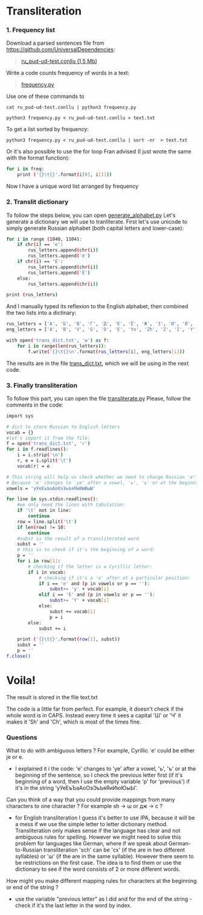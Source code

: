 # Transliteration
### 1. Frequency list
Download a parsed sentences file from https://github.com/UniversalDependencies:
> [ru_pud-ud-test.conllu (1,5 Mb)](https://github.com/mapozhidaeva/ftyers.github.io/blob/master/2018-komp-ling/practicals/translit/ru_pud-ud-test.conllu)

Write a code counts frequency of words in a text:
> [frequency.py](https://github.com/mapozhidaeva/ftyers.github.io/blob/master/2018-komp-ling/practicals/translit/transliterate.py)

Use one of these commands to 
```
cat ru_pud-ud-test.conllu | python3 frequency.py
```

```
python3 frequency.py < ru_pud-ud-test.conllu > text.txt
```

To get a list sorted by frequency:
```
python3 frequency.py < ru_pud-ud-test.conllu | sort -nr  > text.txt
```

Or it's also possible to use the for loop Fran advised (I just wrote the same with the format function):
```sh
for i in freq:
    print ('{}\t{}'.format(i[0], i[1]))
```
Now I have a unique word list arranged by frequency

### 2. Translit dictionary
To follow the steps below, you can open [generate_alphabet.py](https://github.com/mapozhidaeva/ftyers.github.io/blob/master/2018-komp-ling/practicals/translit/generate_alphabet.py)
Let's generate a dictionary we will use to tranliterate. 
First let's use unicode to simply generate Russian alphabet (both capital letters and lower-case):

```sh
for i in range (1040, 1104):
    if chr(i) == 'е':
        rus_letters.append(chr(i))
        rus_letters.append('ё')
    if chr(i) == 'Е':
        rus_letters.append(chr(i))
        rus_letters.append('Ё')
    else:
        rus_letters.append(chr(i))

print (rus_letters)
```
And I manually typed its reflexion to the English alphabet, then combined the two lists into a dictinary:
```sh
rus_letters = ['А', 'Б', 'В', 'Г', 'Д', 'Е', 'Ё', 'Ж', 'З', 'И', 'Й', 'К', 'Л', 'М', 'Н', 'О', 'П', 'Р', 'С', 'Т', 'У', 'Ф', 'Х', 'Ц', 'Ч', 'Ш', 'Щ', 'Ъ', 'Ы', 'Ь', 'Э', 'Ю', 'Я', 'а', 'б', 'в', 'г', 'д', 'е', 'ё', 'ж', 'з', 'и', 'й', 'к', 'л', 'м', 'н', 'о', 'п', 'р', 'с', 'т', 'у', 'ф', 'х', 'ц', 'ч', 'ш', 'щ', 'ъ', 'ы', 'ь', 'э', 'ю', 'я']
eng_letters = ['A', 'B', 'V', 'G', 'D', 'E', 'Yo', 'Zh', 'Z', 'I', 'Y', 'K', 'L', 'M', 'N', 'O', 'P', 'R', 'S', 'T', 'U', 'F', 'Kh', 'Ts', 'Ch', 'Sh', 'Shch', "'", 'Y', "'", 'E', 'Yu', 'Ya', 'a', 'b', 'v', 'g', 'd', 'e', 'yo', 'zh', 'z', 'i', 'y', 'k', 'l', 'm', 'n', 'o', 'p', 'r', 's', 't', 'u', 'f', 'kh', 'ts', 'ch', 'sh', 'shch', "'", 'y', "'", 'e', 'yu', 'ya']

with open('trans_dict.txt', 'w') as f:
    for i in range(len(rus_letters)):
        f.write('{}\t{}\n'.format(rus_letters[i], eng_letters[i]))
```

The results are in the file [trans_dict.txt](https://github.com/mapozhidaeva/ftyers.github.io/blob/master/2018-komp-ling/practicals/translit/trans_dict.txt), which we will be using in the next code.

### 3. Finally transliteration
To follow this part, you can open the file [transliterate.py](https://github.com/mapozhidaeva/ftyers.github.io/blob/master/2018-komp-ling/practicals/translit/transliterate.py)
Please, follow the comments in the code:
```sh
import sys

# dict to store Russian to English letters
vocab = {} 
#let's import it from the file:
f = open('trans_dict.txt', 'r')
for i in f.readlines():
    i = i.strip('\n')
    r, e = i.split('\t')
    vocab[r] = e

# This string will help us check whether we need to change Russian 'е' to 'e' or 'ye'
# Because 'e' changes to 'ye' after a vowel, 'ь', 'ъ' or at the beginning of the sentence
vowels = 'уУеЕъЪаАоОэЭьЬяЯиИюЮыЫ'

for line in sys.stdin.readlines():
    #we only need the lines with tabulation:
    if '\t' not in line:
        continue
    row = line.split('\t')
    if len(row) != 10:
        continue
    #subst is the result of a transliterated word 
    subst = ''
    # this is to check if it's the beginning of a word:
    p = ''
    for i in row[1]:
        # checking if the letter is a Cyrillic letter:
        if i in vocab:
            # checking if it's a 'e' after at a particular position:
            if i == 'е' and (p in vowels or p == ''):
                subst+= 'y' + vocab[i]
            elif i == 'Е' and (p in vowels or p == ''):
                subst+= 'Y' + vocab[i]
            else:
                subst += vocab[i]
                p = i
        else:
            subst += i

    print ('{}\t{}'.format(row[1], subst))
    subst = ''
    p = ''
f.close()
```
# Voila!
The result is stored in the file text.txt

The code is a little far from perfect. For example, it doesn't check if the whole word is in CAPS. Instead every time it sees a capital 'Ш' or 'Ч' it makes it 'Sh' and 'Сh', which is most of the times fine. 

### Questions

What to do with ambiguous letters ? For example, Cyrillic `е' could be either je or e.
- I explained it i the code: 
'e' changes to 'ye' after a vowel, 'ь', 'ъ' or at the beginning of the sentence, so I check the previous letter first (if it's beginning of a word, then I use the empty variable 'p' for 'previous') if it's in the string 'уУеЕъЪаАоОэЭьЬяЯиИюЮыЫ'.

Can you think of a way that you could provide mappings from many characters to one character ?
For example sh → ш or дж → c ?
- for English transliteration I guess it's better to use IPA, because it will be a mess if we use the simple letter to letter dictionary method. Transliteration only makes sense if the language has clear and not ambiguous rules for spelling. However we might need to solve this problem for languages like German, where if we speak about German-to-Russian transliteration 'sch' can be 'сх' (if the are in two different syllables) or 'ш' (if the are in the same syllable). However there seem to be restrictions on the first case. The idea is to find them or use the dictionary to see if the word consists of 2 or more different words.

How might you make different mapping rules for characters at the beginning or end of the string ?
- use the variable "previous letter" as I did and for the end of the string - check if it's the last letter in the word by index.



